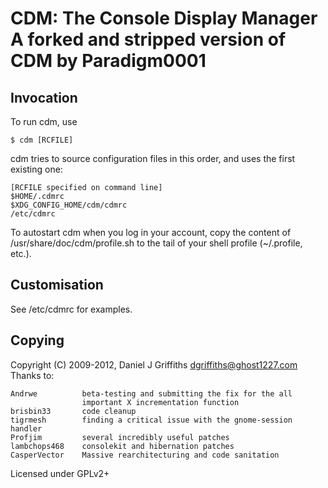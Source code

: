 CDM: The Console Display Manager\
A forked and stripped version of CDM by Paradigm0001
================================


Invocation
----------

To run cdm, use

    $ cdm [RCFILE]

cdm tries to source configuration files in this order, and uses the first
existing one:

    [RCFILE specified on command line]
    $HOME/.cdmrc
    $XDG_CONFIG_HOME/cdm/cdmrc
    /etc/cdmrc

To autostart cdm when you log in your account, copy the content of
/usr/share/doc/cdm/profile.sh to the tail of your shell profile (~/.profile,
etc.).


Customisation
-------------

See /etc/cdmrc for examples.


Copying
-------

Copyright (C) 2009-2012, Daniel J Griffiths <dgriffiths@ghost1227.com>
Thanks to:

    Andrwe          beta-testing and submitting the fix for the all
                    important X incrementation function
    brisbin33       code cleanup
    tigrmesh        finding a critical issue with the gnome-session handler
    Profjim         several incredibly useful patches
    lambchops468    consolekit and hibernation patches
    CasperVector    Massive rearchitecturing and code sanitation

Licensed under GPLv2+

